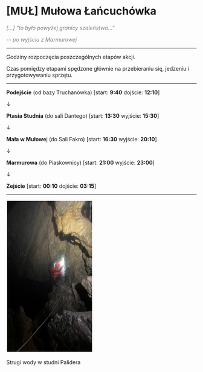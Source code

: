 # [MUŁ] Mułowa Łańcuchówka

<span style="color:#808080"><cite>[...] "to było powyżej granicy szaleństwa..."</cite></span>


<span style="color:#808080"><cite>-- po wyjściu z Marmurowej</cite></span>

---

Godziny rozpoczęcia posz*c*zególnych etapów akcji.

Czas pomiędzy etapami spędzone głównie na przebieraniu się, jedzeniu i przygotowywaniu sprzętu.

---

**Podejście** (od bazy Truchanówka) [start: **9:40** dojście: **12:10**]

&darr;

**Ptasia Studnia** (do sali Dantego)  [start: **13:30** wyjście: **15:30**]

&darr;

**Mała w Mułowe**j (do Sali Fakro) [start: **16:30** wyjście: **20:10**]

&darr;

**Marmurowa** (do Piaskownicy) [start: **21:00** wyjście: **23:00**]

&darr;

**Zejście** [start: **00:10** dojście: **03:15**]

---

<img style='border:2px solid #FFFFFF' src="mul-1.png" alt="mul1" height="400"/>

Strugi wody w studni Palidera
